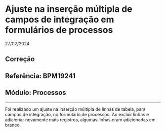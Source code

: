 # Ajuste na inserção múltipla de campos de integração em formulários de processos
27/02/2024
## Correção
## Referência: BPM19241
## Módulo: Processos
***

Foi realizado um ajuste na inserção múltipla de linhas de tabela, para campos de integração, no formulário de processos. Ao excluir linhas e adicionar novamente mais registros, algumas linhas eram adicionadas em branco.